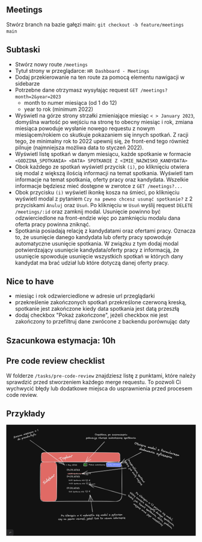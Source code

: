 ## Meetings

Stwórz branch na bazie gałęzi main:
`git checkout -b feature/meetings main`

## Subtaski
- Stwórz nowy route `/meetings` 
- Tytuł strony w przeglądarce: `HR Dashboard - Meetings`
- Dodaj przekierowanie na ten route za pomocą elementu nawigacji w sidebarze
- Potrzebne dane otrzymasz wysyłając request `GET /meetings?month=2&year=2023`
  - month to numer miesiąca (od 1 do 12)
  - year to rok (minimum 2022)
- Wyświetl na górze strony strzałki zmieniające miesiąc `< > January 2023`, domyślna wartość po wejściu na stronę to obecny miesiąc i rok, zmiana miesiąca powoduje wysłanie nowego requestu z nowym miesiącem/rokiem co skutkuje pokazaniem się innych spotkań. Z racji tego, że minimalny rok to 2022 upewnij się, że front-end tego również pilnuje (najmniejsza możliwa data to styczeń 2022).
- Wyświetl listę spotkań w danym miesiącu, każde spotkanie w formacie `<GODZINA_SPOTKANIA> <DATA> SPOTKANIE Z <IMIE_NAZWISKO_KANDYDATA>`
- Obok każdego ze spotkań wyświetl przycisk `(i)`, po kliknięciu otwiera się modal z większą ilością informacji na temat spotkania. Wyświetl tam informacje na temat spotkania, oferty pracy oraz kandydata. Wszelkie informacje będziesz mieć dostępne w zwrotce z `GET /meetings?...`
- Obok przycisku `(i)` wyświetl ikonkę kosza na śmieci, po kliknięciu wyświetl modal z pytaniem `Czy na pewno chcesz usunąć spotkanie?` z 2 przyciskami `Anuluj` oraz `Usuń`. Po kliknięciu w `Usuń` wyślij request `DELETE /meetings/:id` oraz zamknij modal. Usunięcie powinno być odzwierciedlone na front-endzie więc po zamknięciu modalu dana oferta pracy powinna zniknąć.
- Spotkania posiadają relację z kandydatami oraz ofertami pracy. Oznacza to, że usunięcie danego kandydata lub oferty pracy spowoduje automatyczne usunięcie spotkania. W związku z tym dodaj modal potwierdzający usunięcie kandydata/oferty pracy z informacją, że usunięcie spowoduje usunięcie wszystkich spotkań w których dany kandydat ma brać udział lub które dotyczą danej oferty pracy.

## Nice to have
- miesiąc i rok odzwierciedlone w adresie url przeglądarki
- przekreślenie zakończonych spotkań przekreślone czerwoną kreską, spotkanie jest zakończone kiedy data spotkania jest datą przeszłą
- dodaj checkbox "Pokaż zakończone", jeżeli checkbox nie jest zakończony to przefiltruj dane zwrócone z backendu porównując daty

## Szacunkowa estymacja: 10h

## Pre code review checklist

W folderze `/tasks/pre-code-review` znajdziesz listę z punktami, które należy sprawdzić przed stworzeniem każdego merge requestu. To pozwoli Ci wychwycić błędy lub dodatkowe miejsca do usprawnienia przed procesem code review.

## Przykłady
![Meetings](./meetings.png "Meetings")
